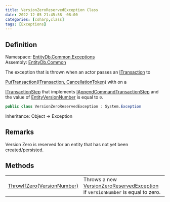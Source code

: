 ```yaml
---
title: VersionZeroReservedException Class
date: 2022-12-05 21:45:58 -08:00
categories: [csharp,class]
tags: [Exceptions]
---
```


## Definition
Namespace: <a href='/posts/csharp.namespace.entitydb.common.exceptions/'>EntityDb.Common.Exceptions</a><br />
Assembly: <a href='/posts/csharp.assembly.entitydb.common/'>EntityDb.Common</a><br />

The exception that is thrown when an actor passes an <a href='/posts/csharp.interface.entitydb.abstractions.transactions.itransaction/'>ITransaction</a> to
<!--/posts/csharp.notimplemented.entitydb.abstractions.transactions.itransactionrepository.puttransaction/--><a href='#'>PutTransaction(ITransaction, CancellationToken)</a> with on a
<a href='/posts/csharp.interface.entitydb.abstractions.transactions.steps.itransactionstep/'>ITransactionStep</a> that implements <a href='/posts/csharp.interface.entitydb.abstractions.transactions.steps.iappendcommandtransactionstep/'>IAppendCommandTransactionStep</a>
and the value of <!--/posts/csharp.notimplemented.entitydb.abstractions.transactions.steps.itransactionstep.entityversionnumber/--><a href='#'>EntityVersionNumber</a> is equal to <code class='language-plaintext highlighter-rouge'>0</code>.

```cs
public class VersionZeroReservedException : System.Exception
```
Inheritance: Object &rarr; Exception
## Remarks

Version Zero is reserved for an entity that has not yet been created/persisted.

## Methods
<table><tr><td><!--/posts/csharp.notimplemented.entitydb.common.exceptions.versionzeroreservedexception.throwifzero/--><a href='#'>ThrowIfZero(VersionNumber)</a></td><td>
Throws a new <a href='/posts/csharp.class.entitydb.common.exceptions.versionzeroreservedexception/'>VersionZeroReservedException</a> if <code class='language-plaintext highlighter-rouge'>versionNumber</code> is
equal to zero.
</td></tr></table>
